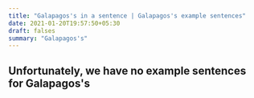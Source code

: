 ```yaml
---
title: "Galapagos's in a sentence | Galapagos's example sentences"
date: 2021-01-20T19:57:50+05:30
draft: falses
summary: "Galapagos's"
---
```

## Unfortunately, we have no example sentences for Galapagos's                 
